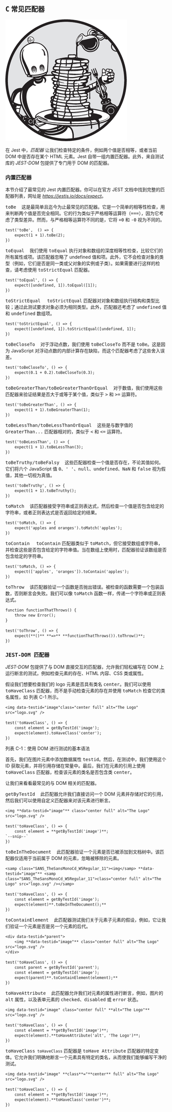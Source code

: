 <hgroup>

## <samp class="SANS_Futura_Std_Bold_Condensed_B_11">C</samp> <samp class="SANS_Dogma_OT_Bold_B_11">常见匹配器</samp>

</hgroup>

![](img/Drop-image.jpg)

在 Jest 中，*匹配器* 让我们检查特定的条件，例如两个值是否相等，或者当前 DOM 中是否存在某个 HTML 元素。Jest 自带一组内置匹配器。此外，来自测试库的 *JEST-DOM* 包提供了专门用于 DOM 的匹配器。

### <samp class="SANS_Futura_Std_Bold_B_11">内置匹配器</samp>

本节介绍了最常见的 Jest 内置匹配器。你可以在官方 JEST 文档中找到完整的匹配器列表，网址是 [*https://<wbr>jestjs<wbr>.io<wbr>/docs<wbr>/expect*](https://jestjs.io/docs/expect)。

<samp class="SANS_TheSansMonoCd_W7Bold_B_11">toBe  </samp>这是最简单且迄今为止最常见的匹配器。它是一个简单的相等性检查，用来判断两个值是否完全相同。它的行为类似于严格相等运算符（<samp class="SANS_TheSansMonoCd_W5Regular_11">===</samp>），因为它考虑了类型差异。然而，与严格相等运算符不同的是，它将 <samp class="SANS_TheSansMonoCd_W5Regular_11">+0</samp> 和 <samp class="SANS_TheSansMonoCd_W5Regular_11">-0</samp> 视为不同的。

```
test('toBe',  () => {
    expect(1 + 1).toBe(2);
}) 
```

<samp class="SANS_TheSansMonoCd_W7Bold_B_11">toEqual  </samp>我们使用 <samp class="SANS_TheSansMonoCd_W5Regular_11">toEqual</samp> 执行对象和数组的深度相等性检查，比较它们的所有属性或项。该匹配器忽略了 undefined 值和项。此外，它不会检查对象的类型（例如，它们是否是同一类或父对象的实例或子类）。如果需要进行这样的检查，请考虑使用 <samp class="SANS_TheSansMonoCd_W5Regular_11">toStrictEqual</samp> 匹配器。

```
test('toEqual', () => {
    expect([undefined, 1]).toEqual([1]);
}) 
```

<samp class="SANS_TheSansMonoCd_W7Bold_B_11">toStrictEqual  </samp> <samp class="SANS_TheSansMonoCd_W5Regular_11">toStrictEqual</samp> 匹配器对对象和数组执行结构和类型比较；通过此测试要求对象必须为相同类型。此外，匹配器还考虑了 <samp class="SANS_TheSansMonoCd_W5Regular_11">undefined</samp> 值和 <samp class="SANS_TheSansMonoCd_W5Regular_11">undefined</samp> 数组项。

```
test('toStrictEqual', () => {
    expect([undefined, 1]).toStrictEqual([undefined, 1]);
}) 
```

<samp class="SANS_TheSansMonoCd_W7Bold_B_11">toBeCloseTo  </samp>对于浮动点数，我们使用 <samp class="SANS_TheSansMonoCd_W5Regular_11">toBeCloseTo</samp> 而不是 <samp class="SANS_TheSansMonoCd_W5Regular_11">toBe</samp>。这是因为 JavaScript 对浮动点数的内部计算存在缺陷，而这个匹配器考虑了这些舍入误差。

```
test('toBeCloseTo', () => {
    expect(0.1 + 0.2).toBeCloseTo(0.3);
}) 
```

<samp class="SANS_TheSansMonoCd_W7Bold_B_11">toBeGreaterThan/toBeGreaterThanOrEqual  </samp>对于数值，我们使用这些匹配器来验证结果是否大于或等于某个值，类似于 <samp class="SANS_TheSansMonoCd_W5Regular_11">></samp> 和 <samp class="SANS_TheSansMonoCd_W5Regular_11">>=</samp> 运算符。

```
test('toBeGreaterThan', () => {
    expect(1 + 1).toBeGreaterThan(1);
}) 
```

<samp class="SANS_TheSansMonoCd_W7Bold_B_11">toBeLessThan/toBeLessThanOrEqual  </samp>这些是与数字值的 <samp class="SANS_TheSansMonoCd_W5Regular_11">GreaterThan...</samp> 匹配器相对的，类似于 <samp class="SANS_TheSansMonoCd_W5Regular_11"><</samp> 和 <samp class="SANS_TheSansMonoCd_W5Regular_11"><=</samp> 运算符。

```
test('toBeLessThan', () => {
    expect(1 + 1).toBeLessThan(3);
}) 
```

<samp class="SANS_TheSansMonoCd_W7Bold_B_11">toBeTruthy/toBeFalsy  </samp>这些匹配器检查一个值是否存在，不论其值如何。它们将六个 JavaScript 值 <samp class="SANS_TheSansMonoCd_W5Regular_11">0</samp>、<samp class="SANS_TheSansMonoCd_W5Regular_11">' '</samp>、<samp class="SANS_TheSansMonoCd_W5Regular_11">null</samp>、<samp class="SANS_TheSansMonoCd_W5Regular_11">undefined</samp>、<samp class="SANS_TheSansMonoCd_W5Regular_11">NaN</samp> 和 <samp class="SANS_TheSansMonoCd_W5Regular_11">false</samp> 视为假值，其他一切视为真值。

```
test('toBeTruthy', () => {
    expect(1 + 1).toBeTruthy();
}) 
```

<samp class="SANS_TheSansMonoCd_W7Bold_B_11">toMatch  </samp>该匹配器接受字符串或正则表达式，然后检查一个值是否包含给定的字符串，或者正则表达式是否返回给定的结果。

```
test('toMatch, () => {
    expect('apples and oranges').toMatch('apples');
}) 
```

<samp class="SANS_TheSansMonoCd_W7Bold_B_11">toContain  </samp> <samp class="SANS_TheSansMonoCd_W5Regular_11">toContain</samp> 匹配器类似于 <samp class="SANS_TheSansMonoCd_W5Regular_11">toMatch</samp>，但它接受数组或字符串，并检查这些是否包含给定的字符串值。当在数组上使用时，匹配器验证该数组是否包含给定的字符串。

```
test('toMatch, () => {
    expect(['apples', 'oranges']).toContain('apples');
}) 
```

<samp class="SANS_TheSansMonoCd_W7Bold_B_11">toThrow  </samp>该匹配器验证一个函数是否抛出错误。被检查的函数需要一个包装函数，否则断言会失败。我们可以像 <samp class="SANS_TheSansMonoCd_W5Regular_11">toMatch</samp> 函数一样，传递一个字符串或正则表达式。

```
function functionThatThrows() {
    throw new Error();
}

test('toThrow', () => {
    expect(**()** **=>** **functionThatThrows()).toThrow()**;
}) 
```

### <samp class="SANS_Futura_Std_Bold_B_11">JEST-DOM 匹配器</samp>

*JEST-DOM* 包提供了与 DOM 直接交互的匹配器，允许我们轻松编写在 DOM 上运行断言的测试，例如检查元素的存在、HTML 内容、CSS 类或属性。

假设我们想要检查我们的 logo 元素是否具有类名 <samp class="SANS_TheSansMonoCd_W5Regular_11">center</samp>。我们可以使用 <samp class="SANS_TheSansMonoCd_W5Regular_11">toHaveClass</samp> 匹配器，而不是手动检查元素的存在并使用 <samp class="SANS_TheSansMonoCd_W5Regular_11">toMatch</samp> 检查它的类名属性，如 列表 C-1 所示。

```
<img data-testid="image"class="center full" alt="The Logo" src="logo.svg" />

test('toHaveClass', () => {
    const element = getByTestId('image');
    expect(element).toHaveClass('center');
}) 
```

列表 C-1：使用 DOM 进行测试的基本语法

首先，我们在图片元素中添加数据属性 <samp class="SANS_TheSansMonoCd_W5Regular_11">testid</samp>。然后，在测试中，我们使用这个 ID 获取元素，并将引用存储在常量中。最后，我们在元素的引用上使用 <samp class="SANS_TheSansMonoCd_W5Regular_11">toHaveClass</samp> 匹配器，检查该元素的类名是否包含类 <samp class="SANS_TheSansMonoCd_W5Regular_11">center</samp>。

让我们来看看最常见的与 DOM 相关的匹配器。

<samp class="SANS_TheSansMonoCd_W7Bold_B_11">getByTestId  </samp>此匹配器允许我们直接访问一个 DOM 元素并存储对它的引用，然后我们可以使用自定义匹配器来对该元素进行断言。

```
<img **data-testid="image"** class="center full" alt="The Logo" src="logo.svg" />

test('toHaveClass', () => {
    const element = **getByTestId('image')**;
`--snip--`
}) 
```

<samp class="SANS_TheSansMonoCd_W7Bold_B_11">toBeInTheDocument  </samp>此匹配器验证一个元素是否已被添加到文档树中。该匹配器仅适用于当前属于 DOM 的元素，忽略被移除的元素。

```
<samp class="SANS_TheSansMonoCd_W5Regular_11"><img</samp> **data-testid="image"** <samp class="SANS_TheSansMonoCd_W5Regular_11">class="center full" alt="The Logo" src="logo.svg" /></samp>

test('toHaveClass', () => {
    const element = getByTestId('image');
    expect(element)**.toBeInTheDocument();**
}) 
```

<samp class="SANS_TheSansMonoCd_W7Bold_B_11">toContainElement  </samp>此匹配器测试我们关于元素子元素的假设，例如，它让我们验证一个元素是否是另一个元素的后代。

```
<div data-testid="parent">
    <img **data-testid="image"** class="center full" alt="The Logo" src="logo.svg" />
</div>

test('toHaveClass', () => {
    const parent = getByTestId('parent');
    const element = getByTestId('image');
    expect(parent)**.toContainElement(element);**
}) 
```

<samp class="SANS_TheSansMonoCd_W7Bold_B_11">toHaveAttribute  </samp>此匹配器允许我们对元素的属性进行断言，例如，图片的 <samp class="SANS_TheSansMonoCd_W5Regular_11">alt</samp> 属性，以及表单元素的 <samp class="SANS_TheSansMonoCd_W5Regular_11">checked</samp>、<samp class="SANS_TheSansMonoCd_W5Regular_11">disabled</samp> 或 <samp class="SANS_TheSansMonoCd_W5Regular_11">error</samp> 状态。

```
<img data-testid="image" class="center full" **alt="The Logo"** src="logo.svg" />

test('toHaveClass', () => {
    const element = **getByTestId('image')**;
    expect(element).**toHaveAttribute('alt', 'The Logo')**;
}) 
```

<samp class="SANS_TheSansMonoCd_W7Bold_B_11">toHaveClass</samp>  <code>toHaveClass</code> 匹配器是 <samp class="SANS_TheSansMonoCd_W5Regular_11">toHave Attribute</samp> 匹配器的特定变体。它允许我们明确地断言一个元素具有特定的类名，从而使我们能够编写干净的测试。

```
<img data-testid="image" **class**="**center** full" alt="The Logo" src="logo.svg" />

test('toHaveClass', () => {
    const element = **getByTestId('image')**;
    expect(element).**toHaveClass('center')**;
}) 
```
